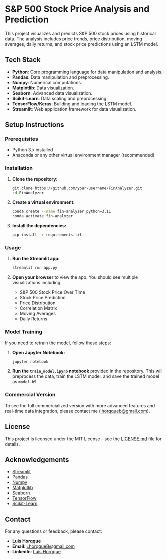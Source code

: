 # S&P 500 Stock Price Analysis and Prediction

This project visualizes and predicts S&P 500 stock prices using historical data. The analysis includes price trends, price distribution, moving averages, daily returns, and stock price predictions using an LSTM model.

## Tech Stack

- **Python**: Core programming language for data manipulation and analysis.
- **Pandas**: Data manipulation and preprocessing.
- **Numpy**: Numerical computations.
- **Matplotlib**: Data visualization.
- **Seaborn**: Advanced data visualization.
- **Scikit-Learn**: Data scaling and preprocessing.
- **TensorFlow/Keras**: Building and loading the LSTM model.
- **Streamlit**: Web application framework for data visualization.

## Setup Instructions

### Prerequisites

- Python 3.x installed
- Anaconda or any other virtual environment manager (recommended)

### Installation

1. **Clone the repository:**
    ```bash
    git clone https://github.com/your-username/FinAnalyzer.git
    cd FinAnalyzer
    ```

2. **Create a virtual environment:**
    ```bash
    conda create --name fin-analyzer python=3.11
    conda activate fin-analyzer
    ```

3. **Install the dependencies:**
    ```bash
    pip install -r requirements.txt
    ```

### Usage

1. **Run the Streamlit app:**
    ```bash
    streamlit run app.py
    ```

2. **Open your browser** to view the app. You should see multiple visualizations including:
    - S&P 500 Stock Price Over Time
    - Stock Price Prediction
    - Price Distribution
    - Correlation Matrix
    - Moving Averages
    - Daily Returns

### Model Training

If you need to retrain the model, follow these steps:

1. **Open Jupyter Notebook:**
    ```bash
    jupyter notebook
    ```

2. **Run the `train_model.ipynb` notebook** provided in the repository. This will preprocess the data, train the LSTM model, and save the trained model as `model.h5`.

### Commercial Version

To see the full commercialized version with more advanced features and real-time data integration, please contact me (lhorqqueb@gmail.com).

## License

This project is licensed under the MIT License - see the [LICENSE.md](LICENSE.md) file for details.

## Acknowledgements

- [Streamlit](https://streamlit.io)
- [Pandas](https://pandas.pydata.org/)
- [Numpy](https://numpy.org/)
- [Matplotlib](https://matplotlib.org/)
- [Seaborn](https://seaborn.pydata.org/)
- [TensorFlow](https://www.tensorflow.org/)
- [Scikit-Learn](https://scikit-learn.org/)

## Contact

For any questions or feedback, please contact:
- **Luis Horqque**
- **Email**: [LhorqqueB@gmail.com](mailto:LhorqqueB@gmail.com)
- **LinkedIn**: [Luis Horqque](https://www.linkedin.com/in/lhorqqueboza/)

